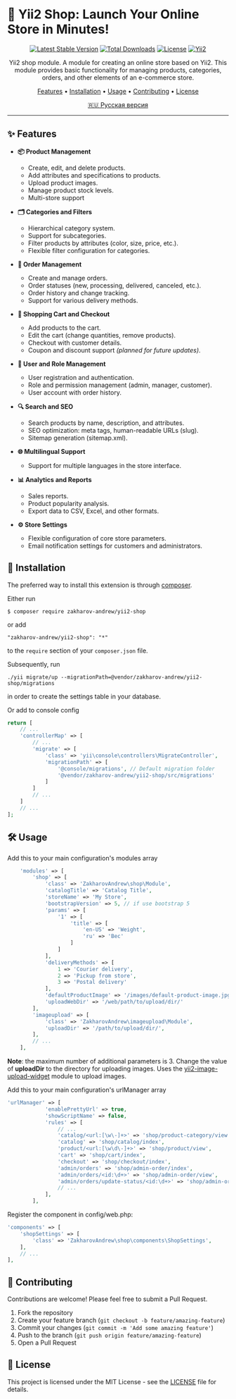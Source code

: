 # 🚀 Yii2 Shop: Launch Your Online Store in Minutes!

<div align="center">

[![Latest Stable Version](https://poser.pugx.org/zakharov-andrew/yii2-shop/v/stable)](https://packagist.org/packages/zakharov-andrew/yii2-shop)
[![Total Downloads](https://poser.pugx.org/zakharov-andrew/yii2-shop/downloads)](https://packagist.org/packages/zakharov-andrew/yii2-shop)
[![License](https://poser.pugx.org/zakharov-andrew/yii2-shop/license)](https://packagist.org/packages/zakharov-andrew/yii2-shop)
[![Yii2](https://img.shields.io/badge/Powered_by-Yii_Framework-green.svg?style=flat)](http://www.yiiframework.com/)

</div>

<p align="center">
Yii2 shop module. A module for creating an online store based on Yii2. This module provides basic functionality for managing products, categories, orders, and other elements of an e-commerce store.
</p>

<p align="center">
  <a href="#-features">Features</a> •
  <a href="#-installation">Installation</a> •
  <a href="#-usage">Usage</a> •
  <a href="#-contributing">Contributing</a> •
  <a href="#-license">License</a>
</p>

<p align="center">
  <a href="README.ru.md">🇷🇺 Русская версия</a>
</p>

---

## ✨ Features

- **📦 Product Management**
  - Create, edit, and delete products.
  - Add attributes and specifications to products.
  - Upload product images.
  - Manage product stock levels.
  - Multi-store support

- **🗂️ Categories and Filters**
  - Hierarchical category system.
  - Support for subcategories.
  - Filter products by attributes (color, size, price, etc.).
  - Flexible filter configuration for categories.

- **📝 Order Management**
  - Create and manage orders.
  - Order statuses (new, processing, delivered, canceled, etc.).
  - Order history and change tracking.
  - Support for various delivery methods.

- **🛒 Shopping Cart and Checkout**
  - Add products to the cart.
  - Edit the cart (change quantities, remove products).
  - Checkout with customer details.
  - Coupon and discount support *(planned for future updates)*.

- **👤 User and Role Management**
  - User registration and authentication.
  - Role and permission management (admin, manager, customer).
  - User account with order history.

- **🔍 Search and SEO**
  - Search products by name, description, and attributes.
  - SEO optimization: meta tags, human-readable URLs (slug).
  - Sitemap generation (sitemap.xml).

- **🌐 Multilingual Support**
  - Support for multiple languages in the store interface.

- **📊 Analytics and Reports**
  - Sales reports.
  - Product popularity analysis.
  - Export data to CSV, Excel, and other formats.

- **⚙️ Store Settings**
  - Flexible configuration of core store parameters.
  - Email notification settings for customers and administrators.


## 🚀 Installation

The preferred way to install this extension is through [composer](http://getcomposer.org/download/).

Either run

```
$ composer require zakharov-andrew/yii2-shop
```
or add

```
"zakharov-andrew/yii2-shop": "*"
```

to the ```require``` section of your ```composer.json``` file.

Subsequently, run

```
./yii migrate/up --migrationPath=@vendor/zakharov-andrew/yii2-shop/migrations
```

in order to create the settings table in your database.

Or add to console config

```php
return [
    // ...
    'controllerMap' => [
        // ...
        'migrate' => [
            'class' => 'yii\console\controllers\MigrateController',
            'migrationPath' => [
                '@console/migrations', // Default migration folder
                '@vendor/zakharov-andrew/yii2-shop/src/migrations'
            ]
        ]
        // ...
    ]
    // ...
];
```

## 🛠 Usage

Add this to your main configuration's modules array

```php
    'modules' => [
        'shop' => [
            'class' => 'ZakharovAndrew\shop\Module',
            'catalogTitle' => 'Catalog Title',
            'storeName' => 'My Store',
            'bootstrapVersion' => 5, // if use bootstrap 5
            'params' => [
                '1' => [
                    'title' => [
                        'en-US' => 'Weight',
                        'ru' => 'Вес'
                    ]
                ]
            ],
            'deliveryMethods' => [
                1 => 'Courier delivery',
                2 => 'Pickup from store',
                3 => 'Postal delivery'
            ],
            'defaultProductImage' => '/images/default-product-image.jpg', // Path to the default image for a product
            'uploadWebDir' => '/web/path/to/upload/dir/'
        ],
        'imageupload' => [
            'class' => 'ZakharovAndrew\imageupload\Module',
            'uploadDir' => '/path/to/upload/dir/',
        ],
        // ...
    ],
```
**Note**: the maximum number of additional parameters is 3. Change the value of **uploadDir** to the directory for uploading images. Uses the [yii2-image-upload-widget](https://github.com/ZakharovAndrew/yii2-image-upload-widget) module to upload images.

Add this to your main configuration's urlManager array

```php
'urlManager' => [
            'enablePrettyUrl' => true,
            'showScriptName' => false,
            'rules' => [
                // ...
                'catalog/<url:[\w\-]+>' => 'shop/product-category/view',
                'catalog' => 'shop/catalog/index',
                'product/<url:[\w\d\-]+>' => 'shop/product/view',
                'cart' => 'shop/cart/index',
                'checkout' => 'shop/checkout/index',
                'admin/orders' => 'shop/admin-order/index',
                'admin/orders/<id:\d+>' => 'shop/admin-order/view',
                'admin/orders/update-status/<id:\d+>' => 'shop/admin-order/update-status',
                // ...
            ],
        ],
```

Register the component in config/web.php:

```php
'components' => [
    'shopSettings' => [
        'class' => 'ZakharovAndrew\shop\components\ShopSettings',
    ],
    // ...
],
```

## 👥 Contributing

Contributions are welcome! Please feel free to submit a Pull Request.

1. Fork the repository
2. Create your feature branch (`git checkout -b feature/amazing-feature`)
3. Commit your changes (`git commit -m 'Add some amazing feature'`)
4. Push to the branch (`git push origin feature/amazing-feature`)
5. Open a Pull Request

## 📄 License

This project is licensed under the MIT License - see the [LICENSE](LICENSE) file for details.
